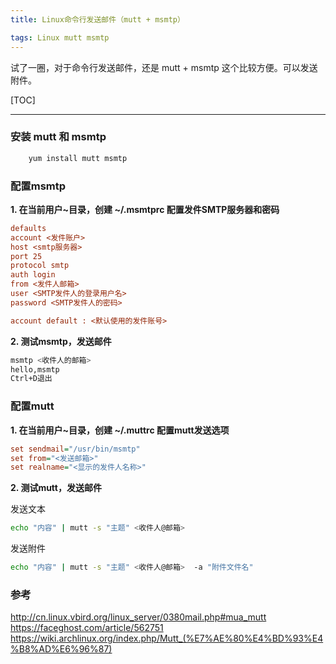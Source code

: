 ```yaml
---
title: Linux命令行发送邮件（mutt + msmtp）

tags: Linux mutt msmtp
--- 
```


试了一圈，对于命令行发送邮件，还是 mutt + msmtp 这个比较方便。可以发送附件。

<!--more-->

[TOC]

-----

### 安装 mutt 和 msmtp
```bash
    yum install mutt msmtp
```

### 配置msmtp
**1.  在当前用户~目录，创建 ~/.msmtprc 配置发件SMTP服务器和密码**

```ini
defaults
account <发件账户>
host <smtp服务器>
port 25
protocol smtp
auth login
from <发件人邮箱>
user <SMTP发件人的登录用户名>
password <SMTP发件人的密码>

account default : <默认使用的发件账号>
```

**2.  测试msmtp，发送邮件**

```bash
msmtp <收件人的邮箱>
hello,msmtp
Ctrl+D退出
```



### 配置mutt

**1. 在当前用户~目录，创建 ~/.muttrc 配置mutt发送选项**
```ini
set sendmail="/usr/bin/msmtp"
set from="<发送邮箱>"
set realname="<显示的发件人名称>"
```



**2. 测试mutt，发送邮件**

发送文本

```bash
echo "内容" | mutt -s "主题" <收件人@邮箱>
```

发送附件

```bash
echo "内容" | mutt -s "主题" <收件人@邮箱>  -a "附件文件名"
```



### 参考
http://cn.linux.vbird.org/linux_server/0380mail.php#mua_mutt
https://faceghost.com/article/562751
https://wiki.archlinux.org/index.php/Mutt_(%E7%AE%80%E4%BD%93%E4%B8%AD%E6%96%87)